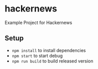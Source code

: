 # hackernews
Example Project for Hackernews

## Setup
* `npm install` to install dependencies
* `npm start` to start debug
* `npm run build` to build released version
